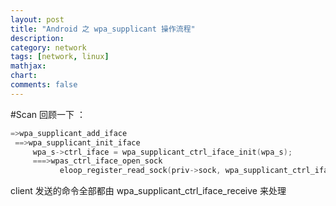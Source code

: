 ```yaml
---
layout: post
title: "Android 之 wpa_supplicant 操作流程"
description:
category: network
tags: [network, linux]
mathjax: 
chart:
comments: false
---
```

#Scan
回顾一下 ：

```c
=>wpa_supplicant_add_iface
 ==>wpa_supplicant_init_iface
     wpa_s->ctrl_iface = wpa_supplicant_ctrl_iface_init(wpa_s);
     ===>wpas_ctrl_iface_open_sock
           eloop_register_read_sock(priv->sock, wpa_supplicant_ctrl_iface_receive, wpa_s, priv);
```

client 发送的命令全部都由 wpa_supplicant_ctrl_iface_receive 来处理
